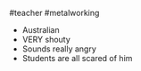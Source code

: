 #teacher #metalworking 
- Australian
- VERY shouty
- Sounds really angry
- Students are all scared of him